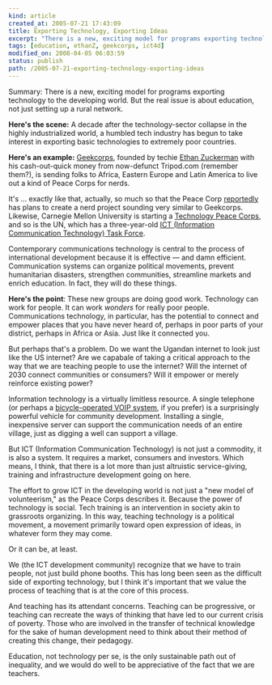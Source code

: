 ```yaml
---
kind: article
created_at: 2005-07-21 17:43:09
title: Exporting Technology, Exporting Ideas
excerpt: "There is a new, exciting model for programs exporting technology to the developing world. But the real issue is about education, not just setting up a rural network. "
tags: [education, ethanZ, geekcorps, ict4d]
modified_on: 2008-04-05 06:03:59
status: publish 
path: /2005-07-21-exporting-technology-exporting-ideas
---
```


Summary: There is a new, exciting model for programs exporting technology to the developing world. But the real issue is about education, not just setting up a rural network. 

<strong>
Here's the scene:</strong> A decade after the technology-sector collapse in the highly industrialized world, a humbled tech industry has begun to take interest in exporting basic technologies to extremely poor countries. 

<strong>Here's an example:</strong> <a href="http://www.geekcorps.org">Geekcorps</a>, founded by techie <a href="http://blogs.law.harvard.edu/ethan/">Ethan Zuckerman</a> with his cash-out-quick money from now-defunct Tripod.com (remember them?), is sending folks to Africa, Eastern Europe and Latin America to live out a kind of Peace Corps for nerds.

It's ... exactly like that, actually, so much so that the Peace Corp <a href="http://www.timesleader.com/mld/timesleader/news/world/12155002.htm">reportedly </a>has plans to create a nerd project sounding very similar to Geekcorps. Likewise, Carnegie Mellon University is starting a <a href="http://www.techbridgeworld.org/tpc/index.html">Technology Peace Corps</a>, and so is the UN, which has a three-year-old <a href="http://www.unicttaskforce.org/">ICT (Information Communication Technology) Task Force</a>. 

Contemporary communications technology is central to the process of international development because it is effective &mdash; and damn efficient. Communication systems can organize political movements, prevent humanitarian disasters, strengthen communities, streamline markets and enrich education. In fact, they will do these things. 

<strong>Here's the point</strong>: These new groups are doing good work. Technology can work for people. It can work <em>wonders</em> for really poor people. Communications technology, in particular, has the potential to connect and empower places that you have never heard of, perhaps in poor parts of your district, perhaps in Africa or Asia. Just like it connected you. 

But perhaps that's a problem. Do we want the Ugandan internet to look just like the US internet? Are we capabale of taking a critical approach to the way that we are teaching people to use the internet? Will the internet of 2030 connect communities or consumers? Will it empower or merely reinforce existing power? 

Information technology is a virtually limitless resource.  A single telephone (or perhaps a <a href="http://www.infoworld.com/article/05/07/19/30OPreality_1.html">bicycle-operated VOIP system</a>, if you prefer) is a surprisingly powerful vehicle for community development. Installing a single, inexpensive server can support the communication needs of an entire village, just as digging a well can support a village. 

But ICT (Information Communication Technology) is not just a commodity, it is also a system. It requires a market, consumers and investors. Which means, I think, that there is a lot more than just altruistic service-giving, training and infrastructure development going on here. 

The effort to grow ICT in the developing world is not just a "new model of volunteerism," as the Peace Corps describes it. Because the power of technology is social. Tech training is an intervention in society akin to grassroots organizing. In this way, teaching technology is a political movement, a movement primarily toward open expression of ideas, in whatever form they may come.

Or it can be, at least. 

We (the ICT development community) recognize that we have to train people, not just build phone booths. This has long been seen as the difficult side of exporting technology, but I think it's important that we value the process of teaching that is at the core of this process. 

And teaching has its attendant concerns. Teaching can be progressive, or teaching can recreate the ways of thinking that have led to our current crisis of poverty. Those who are involved in the transfer of technical knowledge for the sake of human development need to think about their method of creating this change, their pedagogy. 

Education, not technology per se, is the only sustainable path out of inequality, and we would do well to be appreciative of the fact that we are teachers.